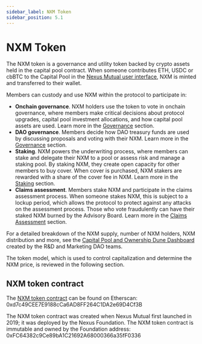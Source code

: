 ```yaml
---
sidebar_label: NXM Token
sidebar_position: 5.1
---
```


# NXM Token

The NXM token is a governance and utility token backed by crypto assets held in the capital pool contract. When someone contributes ETH, USDC or cbBTC to the Capital Pool in the [Nexus Mutual user interface](https://app.nexusmutual.io/swap), NXM is minted and transferred to their wallet.

Members can custody and use NXM within the protocol to participate in:
* **Onchain governance**. NXM holders use the token to vote in onchain governance, where members make critical decisions about protocol upgrades, capital pool investment allocations, and how capital pool assets are used. Learn more in the [Governance](/governance/) section.
* **DAO governance**. Members decide how DAO treasury funds are used by discussing proposals and voting with their NXM. Learn more in the [Governance](/governance/) section.
* **Staking**. NXM powers the underwriting process, where members can stake and delegate their NXM to a pool or assess risk and manage a staking pool. By staking NXM, they create open capacity for other members to buy cover. When cover is purchased, NXM stakers are rewarded with a share of the cover fee in NXM. Learn more in the [Staking](/protocol/staking/) section. 
* **Claims assessment**. Members stake NXM and participate in the claims assessment process. When someone stakes NXM, this is subject to a lockup period, which allows the protocol to protect against any attacks on the assessment process. Those who vote fraudulently can have their staked NXM burned by the Advisory Board. Learn more in the [Claims Assessment](/protocol/claims-assessment) section.

For a detailed breakdown of the NXM supply, number of NXM holders, NXM distribution and more, see the [Capital Pool and Ownership Dune Dashboard](https://dune.com/nexus_mutual/capital-pool-and-ownership) created by the R&D and Marketing DAO teams.

The token model, which is used to control capitalization and determine the NXM price, is reviewed in the following section.

## NXM token contract

The [NXM token contract](https://etherscan.io/token/0xd7c49cee7e9188cca6ad8ff264c1da2e69d4cf3b) can be found on Etherscan: 0xd7c49CEE7E9188cCa6AD8FF264C1DA2e69D4Cf3B

The NXM token contract was created when Nexus Mutual first launched in 2019; it was deployed by the Nexus Foundation. The NXM token contract is immutable and owned by the Foundation address: 0xFC64382c9Ce89bA1C21692A68000366a35fF0336

